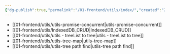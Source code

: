 ```yaml
---
{"dg-publish":true,"permalink":"/01-frontend/utils/index/","created":"2024-09-18T14:20:18.788+08:00","updated":"2024-06-04T11:13:00.000+08:00"}
---
```


+ [[01-frontend/utils/utils-promise-concurrent\|utils-promise-concurrent]]
+ [[01-frontend/utils/IndexedDB_CRUD\|IndexedDB_CRUD]]
+ [[01-frontend/utils/utils - treeList to tree\|utils - treeList to tree]]
+ [[01-frontend/utils/utils-tree-map\|utils-tree-map]]
+ [[01-frontend/utils/utils-tree path find\|utils-tree path find]]
